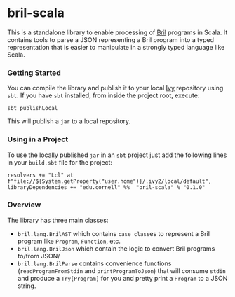 # bril-scala

This is a standalone library to enable processing of [Bril](https://capra.cs.cornell.edu/bril/intro.html) programs
in Scala. It contains tools to parse a JSON representing a Bril program into a typed representation
that is easier to manipulate in a strongly typed language like Scala.

### Getting Started

You can compile the library and publish it to your local [Ivy](https://ant.apache.org/ivy/) repository using `sbt`.
If you have `sbt` installed, from inside the project root, execute:

```
sbt publishLocal
```

This will publish a `jar` to a local repository.

### Using in a Project

To use the locally published `jar` in an `sbt` project just add the following lines
in your `build.sbt` file for the project:

```
resolvers += "Lcl" at f"file://${System.getProperty("user.home")}/.ivy2/local/default",
libraryDependencies += "edu.cornell" %%  "bril-scala" % "0.1.0"
```

### Overview

The library has three main classes:

* `bril.lang.BrilAST` which contains `case class`es to represent a Bril program like `Program`, `Function`, etc.
* `bril.lang.BrilJson` which contain the logic to convert Bril programs to/from JSON/
* `bril.lang.BrilParse` contains convenience functions (`readProgramFromStdin` and `printProgramToJson`) 
  that will consume `stdin` and produce a `Try[Program]` for you and pretty print a `Program` to a JSON string.